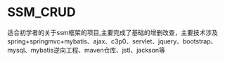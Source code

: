 # SSM_CRUD
适合初学者的关于ssm框架的项目,主要完成了基础的增删改查，主要技术涉及spring+springmvc+mybatis、ajax、c3p0、servlet、jquery、bootstrap、mysql、mybatis逆向工程、maven仓库、jstl、jackson等
